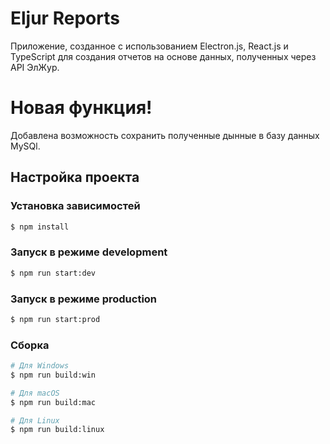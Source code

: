 # Eljur Reports
Приложение, созданное с использованием Electron.js, React.js и TypeScript для создания отчетов на основе данных, полученных через API ЭлЖур.

# Новая функция!
Добавлена возможность сохранить полученные дынные в базу данных MySQl.

## Настройка проекта
### Установка зависимостей

```bash
$ npm install
```
### Запуск в режиме development
```bash
$ npm run start:dev
```

### Запуск в режиме production
```bash
$ npm run start:prod
```

### Сборка
```bash
# Для Windows
$ npm run build:win

# Для macOS
$ npm run build:mac

# Для Linux
$ npm run build:linux
